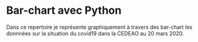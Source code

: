 # Bar-chart avec Python
Dans ce repertoire je représente graphiquement à travers des bar-chart les donnnées sur la situation du covid19 dans la CEDEAO au 20 mars 2020.
